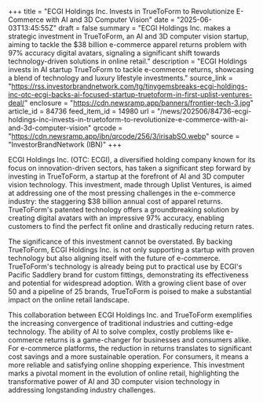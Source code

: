 +++
title = "ECGI Holdings Inc. Invests in TrueToForm to Revolutionize E-Commerce with AI and 3D Computer Vision"
date = "2025-06-03T13:45:55Z"
draft = false
summary = "ECGI Holdings Inc. makes a strategic investment in TrueToForm, an AI and 3D computer vision startup, aiming to tackle the $38 billion e-commerce apparel returns problem with 97% accuracy digital avatars, signaling a significant shift towards technology-driven solutions in online retail."
description = "ECGI Holdings invests in AI startup TrueToForm to tackle e-commerce returns, showcasing a blend of technology and luxury lifestyle investments."
source_link = "https://rss.investorbrandnetwork.com/tg/tinygemsbreaks-ecgi-holdings-inc-otc-ecgi-backs-ai-focused-startup-truetoform-in-first-uplist-ventures-deal/"
enclosure = "https://cdn.newsramp.app/banners/frontier-tech-3.jpg"
article_id = 84736
feed_item_id = 14980
url = "/news/202506/84736-ecgi-holdings-inc-invests-in-truetoform-to-revolutionize-e-commerce-with-ai-and-3d-computer-vision"
qrcode = "https://cdn.newsramp.app/ibn/qrcode/256/3/irisabSO.webp"
source = "InvestorBrandNetwork (IBN)"
+++

<p>ECGI Holdings Inc. (OTC: ECGI), a diversified holding company known for its focus on innovation-driven sectors, has taken a significant step forward by investing in TrueToForm, a startup at the forefront of AI and 3D computer vision technology. This investment, made through Uplist Ventures, is aimed at addressing one of the most pressing challenges in the e-commerce industry: the staggering $38 billion annual cost of apparel returns. TrueToForm's patented technology offers a groundbreaking solution by creating digital avatars with an impressive 97% accuracy, enabling customers to find the perfect fit online and drastically reducing return rates.</p><p>The significance of this investment cannot be overstated. By backing TrueToForm, ECGI Holdings Inc. is not only supporting a startup with proven technology but also aligning itself with the future of e-commerce. TrueToForm's technology is already being put to practical use by ECGI's Pacific Saddlery brand for custom fittings, demonstrating its effectiveness and potential for widespread adoption. With a growing client base of over 50 and a pipeline of 25 brands, TrueToForm is poised to make a substantial impact on the online retail landscape.</p><p>This collaboration between ECGI Holdings Inc. and TrueToForm exemplifies the increasing convergence of traditional industries and cutting-edge technology. The ability of AI to solve complex, costly problems like e-commerce returns is a game-changer for businesses and consumers alike. For e-commerce platforms, the reduction in returns translates to significant cost savings and a more sustainable operation. For consumers, it means a more reliable and satisfying online shopping experience. This investment marks a pivotal moment in the evolution of online retail, highlighting the transformative power of AI and 3D computer vision technology in addressing longstanding industry challenges.</p>